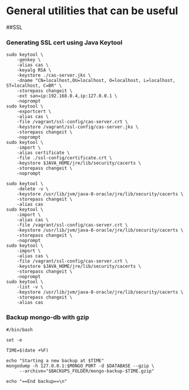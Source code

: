 # General utilities that can be useful

##SSL
### Generating SSL cert using Java Keytool
	sudo keytool \
		-genkey \
		-alias cas \
		-keyalg RSA \
		-keystore ./cas-server.jks \
		-dname "CN=localhost,OU=localhost, O=localhost, L=localhost, ST=localhost, C=BR" \
		-storepass changeit \
		-ext san=ip:192.168.0.4,ip:127.0.0.1 \
		-noprompt
	sudo keytool \
		-exportcert \
		-alias cas \
		-file /vagrant/ssl-config/cas-server.crt \
		-keystore /vagrant/ssl-config/cas-server.jks \
		-storepass changeit \
		-noprompt	
	sudo keytool \
		-import \
		-alias certificate \
		-file ./ssl-config/certificate.crt \
		-keystore $JAVA_HOME/jre/lib/security/cacerts \
		-storepass changeit \
		-noprompt 

	sudo keytool \
		-delete -v \
		-keystore /usr/lib/jvm/java-8-oracle/jre/lib/security/cacerts \
		-storepass changeit \
		-alias cas
	sudo keytool \
		-import \
		-alias cas \
		-file /vagrant/ssl-config/cas-server.crt \
		-keystore /usr/lib/jvm/java-8-oracle/jre/lib/security/cacerts \
		-storepass changeit \
		-noprompt 
	sudo keytool \
		-import \
		-alias cas \
		-file /vagrant/ssl-config/cas-server.crt \
		-keystore $JAVA_HOME/jre/lib/security/cacerts \
		-storepass changeit \
		-noprompt 
	sudo keytool \
		-list -v \
		-keystore /usr/lib/jvm/java-8-oracle/jre/lib/security/cacerts \
		-storepass changeit \
		-alias cas
		
### Backup mongo-db with gzip
	#/bin/bash

	set -e

	TIME=$(date +%F)

	echo "Starting a new backup at $TIME"
	mongodump -h 127.0.0.1:$MONGO_PORT -d $DATABASE --gzip \
		 --archive="$BACKUPS_FOLDER/mongo-backup-$TIME.gzip"

	echo "==End backup==\n"

